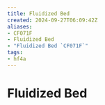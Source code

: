 ```yaml
---
title: Fluidized Bed
created: 2024-09-27T06:09:42Z
aliases:
- CF071F
- Fluidized Bed
- "Fluidized Bed `CF071F`"
tags:
- hf4a
---
```


# Fluidized Bed
